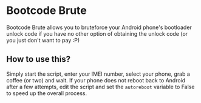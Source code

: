 # Bootcode Brute
Bootcode Brute allows you to bruteforce your Android phone's bootloader unlock code if you have no other option of obtaining the unlock code (or you just don't want to pay :P)

## How to use this?
Simply start the script, enter your IMEI number, select your phone, grab a coffee (or two) and wait.
If your phone does not reboot back to Android after a few attempts, edit the script and set the `autoreboot` variable to False to speed up the overall process.
